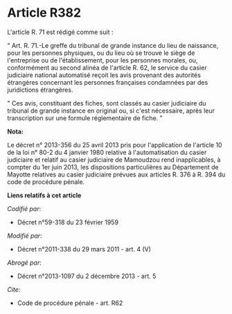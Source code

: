 # Article R382

L'article R. 71 est rédigé comme suit : 

" Art. R. 71.-Le greffe du tribunal de grande instance du lieu de naissance, pour les personnes physiques, ou du lieu où se
trouve le siège de l'entreprise ou de l'établissement, pour les personnes morales, ou, conformément au second alinéa de
l'article R. 62, le service du casier judiciaire national automatisé reçoit les avis provenant des autorités étrangères
concernant les personnes françaises condamnées par des juridictions étrangères. 

" Ces avis, constituant des fiches, sont classés au casier judiciaire du tribunal de grande instance en original ou, si c'est
nécessaire, après leur transcription sur une formule réglementaire de fiche. "

**Nota:**

Le décret n° 2013-356 du 25 avril 2013 pris pour l'application de l'article 10 de la loi n° 80-2 du 4 janvier 1980 relative à
l'automatisation du casier judiciaire et relatif au casier judiciaire de Mamoudzou rend inapplicables, à compter du 1er juin
2013, les dispositions particulières au Département de Mayotte relatives au casier judiciaire prévues aux articles R. 376 à
R. 394 du code de procédure pénale.

**Liens relatifs à cet article**

_Codifié par_:

  - Décret n°59-318 du 23 février 1959

_Modifié par_:

  - Décret n°2011-338 du 29 mars 2011 - art. 4 (V)

_Abrogé par_:

  - Décret n°2013-1097 du 2 décembre 2013 - art. 5

_Cite_:

  - Code de procédure pénale - art. R62
